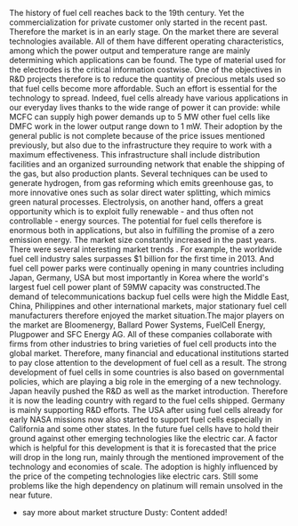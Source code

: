 The history of fuel cell reaches back to the 19th century. Yet the commercialization for private customer only started in the recent past. Therefore the market is in an early stage. On the market there are several technologies available. All of them have different operating characteristics, among which the power output and temperature range are mainly determining which applications can be found. The type of material used for the electrodes is the critical information costwise. One of the objectives in R&D projects therefore is to reduce the quantity of precious metals used so that fuel cells become more affordable. Such an effort is essential for the technology to spread. Indeed, fuel cells already have various applications in our everyday lives thanks to the wide range of power it can provide: while MCFC can supply high power demands up to 5 MW other fuel cells like DMFC work in the lower output range down to 1 mW. Their adoption by the general public is not complete because of the price issues mentioned previously, but also due to the infrastructure they require to work with a maximum effectiveness. This infrastructure shall include distribution facilities and an organized surrounding network that enable the shipping of the gas, but also production plants. Several techniques can be used to generate hydrogen, from gas reforming which emits greenhouse gas, to more innovative ones such as solar direct water splitting, which mimics green natural processes. Electrolysis, on another hand, offers a great opportunity which is to exploit fully renewable - and thus often not controllable - energy sources. The potential for fuel cells therefore is enormous both in applications, but also in fulfilling the promise of a zero emission energy.
The market size constantly increased in the past years. There were several interesting market trends . For example, the worldwide fuel cell industry sales surpasses $1 billion for the first time in 2013. And  fuel cell power parks were continually opening in many countries including Japan, Germany, USA but most importantly in Korea where the world's largest fuel cell power plant of 59MW capacity was constructed.The demand of telecommunications backup fuel cells were high the Middle East, China, Philippines and other international markets, major stationary fuel cell manufacturers therefore enjoyed the market situation.The major players on the market are Bloomenergy, Ballard Power Systems, FuelCell Energy, Plugpower and SFC Energy AG. All of these companies collaborate with firms from other industries to bring varieties of fuel cell products into the global market. Therefore, many financial and educational institutions started to pay close attention to the development of fuel cell as a result.
The strong development of fuel cells in some countries is also based on governmental policies, which are playing a big role in the emerging of a new technology. Japan heavily pushed the R&D as well as the market introduction. Therefore it is now the leading country with regard to the fuel cells shipped. Germany is mainly supporting R&D efforts. The USA after using fuel cells already for early NASA missions now also started to support fuel cells especially in California and some other states.
In the future fuel cells have to hold their ground against other emerging technologies like the electric car. A factor which is helpful for this development is that it is forecasted that the price will drop in the long run, mainly through the mentioned improvement of the technology and economies of scale. The adoption is highly influenced by the price of the competing technologies like electric cars. Still some problems like the high dependency on platinum will remain unsolved in the near future.




+ say more about market structure
Dusty: Content added!
